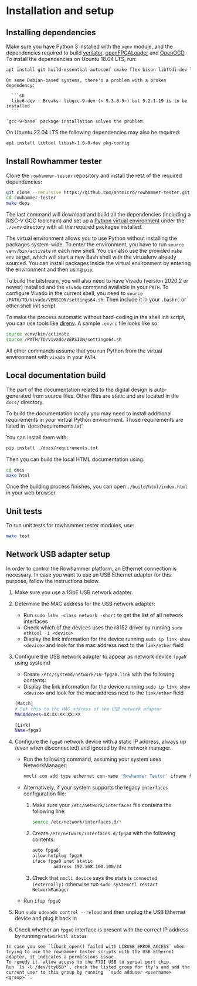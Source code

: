 # Installation and setup

## Installing dependencies

Make sure you have Python 3 installed with the `venv` module, and the dependencies required to build
[verilator](https://github.com/verilator/verilator), [openFPGALoader](https://github.com/trabucayre/openFPGALoader)
and [OpenOCD](https://github.com/openocd-org/openocd).
To install the dependencies on Ubuntu 18.04 LTS, run:

```sh
apt install git build-essential autoconf cmake flex bison libftdi-dev libjson-c-dev libevent-dev libtinfo-dev uml-utilities python3 python3-venv python3-wheel protobuf-compiler libcairo2 libftdi1-2 libftdi1-dev libhidapi-hidraw0 libhidapi-dev libudev-dev pkg-config tree zlib1g-dev zip unzip help2man curl ethtool
```

````{note}
On some Debian-based systems, there's a problem with a broken dependency:

  ```sh
  libc6-dev : Breaks: libgcc-9-dev (< 9.3.0-5~) but 9.2.1-19 is to be installed
  ```

`gcc-9-base` package installation solves the problem.
````

On Ubuntu 22.04 LTS the following dependencies may also be required:

```sh
apt install libtool libusb-1.0-0-dev pkg-config
```

## Install Rowhammer tester

Clone the `rowhammer-tester` repository and install the rest of the required dependencies:

```sh
git clone --recursive https://github.com/antmicro/rowhammer-tester.git
cd rowhammer-tester
make deps
```

The last command will download and build all the dependencies (including a RISC-V GCC toolchain)
and set up a [Python virtual environment](https://docs.python.org/3/library/venv.html) under
the `./venv` directory with all the required packages installed.

The virtual environment allows you to use Python without installing the packages system-wide.
To enter the environment, you have to run `source venv/bin/activate` in each new shell.
You can also use the provided `make env` target, which will start a new Bash shell with the virtualenv already sourced.
You can install packages inside the virtual environment by entering the environment and then using `pip`.

To build the bitstream, you will also need to have Vivado (version 2020.2 or newer) installed and the `vivado` command available in your `PATH`.
To configure Vivado in the current shell, you need to `source /PATH/TO/Vivado/VERSION/settings64.sh`.
Then include it in your `.bashrc` or other shell init script.

To make the process automatic without hard-coding in the shell init script, you can use tools like [direnv](https://github.com/direnv/direnv).
A sample `.envrc` file looks like so:

```sh
source venv/bin/activate
source /PATH/TO/Vivado/VERSION/settings64.sh
```

All other commands assume that you run Python from the virtual environment with `vivado` in your `PATH`.

## Local documentation build

The part of the documentation related to the digital design is auto-generated from source files.
Other files are static and are located in the `docs/` directory.

To build the documentation locally you may need to install additional requirements in your virtual Python environment.
Those requirements are listed in `docs/requirements.txt'

You can install them with:

```sh
pip install ./docs/requirements.txt
```

Then you can build the local HTML documentation using:

```sh
cd docs
make html
```

Once the building process finishes, you can open `./build/html/index.html` in your web browser.

## Unit tests

To run unit tests for rowhammer tester modules, use:

```sh
make test
```

## Network USB adapter setup

In order to control the Rowhammer platform, an Ethernet connection is necessary.
In case you want to use an USB Ethernet adapter for this purpose, follow the instructions below.

1. Make sure you use a 1GbE USB network adapter.
1. Determine the MAC address for the USB network adapter:
   * Run `sudo lshw -class network -short` to get the list of all network interfaces
   * Check which of the devices uses the r8152 driver by running `sudo ethtool -i <device>`
   * Display the link information for the device running `sudo ip link show <device>` and look for the mac address next to the `link/ether` field
1. Configure the USB network adapter to appear as network device `fpga0` using systemd
   * Create `/etc/systemd/network/10-fpga0.link` with the following contents:
   * Display the link information for the device running `sudo ip link show <device>` and look for the mac address next to the `link/ether` field
    ```sh
    [Match]
    # Set this to the MAC address of the USB network adapter
    MACAddress=XX:XX:XX:XX:XX
    
    [Link]
    Name=fpga0
    ```

1. Configure the `fpga0` network device with a static IP address, always up (even when disconnected) and ignored by the network manager.
   * Run the following command, assuming your system uses NetworkManager:
  
      ```sh
      nmcli con add type ethernet con-name 'Rowhammer Tester' ifname fpga0 ipv4.method manual ipv4.addresses 192.168.100.100/24
      ```
  
   * Alternatively, if your system supports the legacy `interfaces` configuration file:
       1. Make sure your `/etc/network/interfaces` file contains the following line:
  
           ```sh
           source /etc/network/interfaces.d/*
           ```
  
       1. Create `/etc/network/interfaces.d/fpga0` with the following contents:
  
           ```sh
           auto fpga0
           allow-hotplug fpga0
           iface fpga0 inet static
                   address 192.168.100.100/24
           ```
  
       1. Check that `nmcli device` says the state is `connected (externally)` otherwise run `sudo systemctl restart NetworkManager`
   * Run `ifup fpga0`
1. Run `sudo udevadm control --reload` and then unplug the USB Ethernet device and plug it back in
1. Check whether an `fpga0` interface is present with the correct IP address by running `networkctl status`

```{note}
In case you see `libusb_open() failed with LIBUSB_ERROR_ACCESS` when trying to use the rowhammer tester scripts with the USB Ethernet adapter, it indicates a permissions issue.
To remedy it, allow access to the FTDI USB to serial port chip. 
Run `ls -l /dev/ttyUSB*`, check the listed group for tty's and add the current user to this group by running ``sudo adduser <username> <group>``.
```
